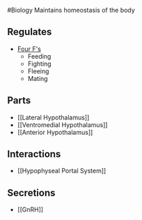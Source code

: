 #Biology
Maintains homeostasis of the body
## Regulates
* [Four F's](https://en.wikipedia.org/wiki/Four_Fs_(evolution))
	* Feeding
	* Fighting
	* Fleeing
	* Mating
## Parts
* [[Lateral Hypothalamus]]
* [[Ventromedial Hypothalamus]]
* [[Anterior Hypothalamus]]
## Interactions
* [[Hypophyseal Portal System]]
## Secretions
* [[GnRH]]